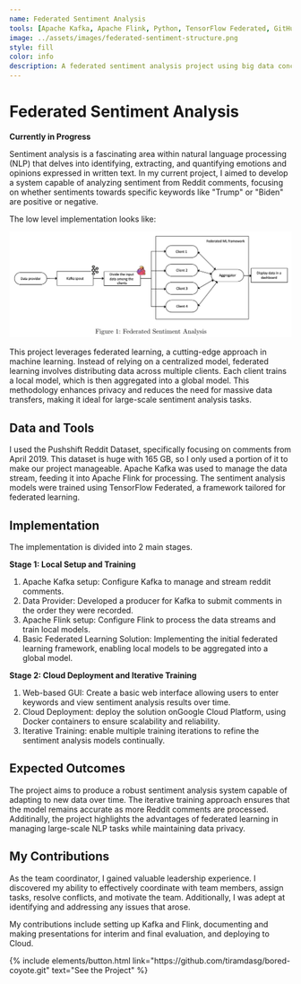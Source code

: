 ```yaml
---
name: Federated Sentiment Analysis
tools: [Apache Kafka, Apache Flink, Python, TensorFlow Federated, GitHub,tun GCP (Google Cloud Platform), Docker]
image: ../assets/images/federated-sentiment-structure.png
style: fill
color: info
description: A federated sentiment analysis project using big data concepts. Part of the project based learning module of the "Big Data" course at the TUHH, SoSe, 2024.
---
```


# Federated Sentiment Analysis
**Currently in Progress**

Sentiment analysis is a fascinating area within natural language processing (NLP) that delves into identifying, extracting, and quantifying emotions and opinions expressed in written text. In my current project, I aimed to develop a system capable of analyzing sentiment from Reddit comments, focusing on whether sentiments towards specific keywords like "Trump" or "Biden" are positive or negative.

The low level implementation looks like:

![architechture](../assets/images/federated-sentiment-structure.png)

This project leverages federated learning, a cutting-edge approach in machine learning. Instead of relying on a centralized model, federated learning involves distributing data across multiple clients. Each client trains a local model, which is then aggregated into a global model. This methodology enhances privacy and reduces the need for massive data transfers, making it ideal for large-scale sentiment analysis tasks.

## Data and Tools
I used the Pushshift Reddit Dataset, specifically focusing on comments from April 2019. This dataset is huge with 165 GB, so I only used a portion of it to make our project manageable. 
Apache Kafka was used to manage the data stream, feeding it into Apache Flink for processing. The sentiment analysis models were trained using TensorFlow Federated, a framework tailored for federated learning.

## Implementation
The implementation is divided into 2 main stages.

**Stage 1: Local Setup and Training**
1. Apache Kafka setup: Configure Kafka to manage and stream reddit comments.
2. Data Provider: Developed a producer for Kafka to submit comments in the order they were recorded.
3. Apache Flink setup: Configure Flink to process the data streams and train local models.
4. Basic Federated Learning Solution: Implementing the initial federated learning framework, enabling local models to be aggregated into a global model.

**Stage 2: Cloud Deployment and Iterative Training**
1. Web-based GUI: Create a basic web interface allowing users to enter keywords and view sentiment analysis results over time.
2. Cloud Deployment: deploy the solution onGoogle Cloud Platform, using Docker containers to ensure scalability and reliability.
3. Iterative Training: enable multiple training iterations to refine the sentiment analysis models continually.

## Expected Outcomes
The project aims to produce a robust sentiment analysis system capable of adapting to new data over time. The iterative training approach ensures that the model remains accurate as more Reddit comments are processed. Additinally, the project highlights the advantages of federated learning in managing large-scale NLP tasks while maintaining data privacy.

## My Contributions
As the team coordinator, I gained valuable leadership experience. I discovered my ability to effectively coordinate with team members, assign tasks, resolve conflicts, and motivate the team. Additionally, I was adept at identifying and addressing any issues that arose. 

My contributions include setting up Kafka and Flink, documenting and making presentations for interim and final evaluation, and deploying to Cloud.

<p class="text-center">
{% include elements/button.html link="https://github.com/tiramdasg/bored-coyote.git" text="See the Project" %}
</p>